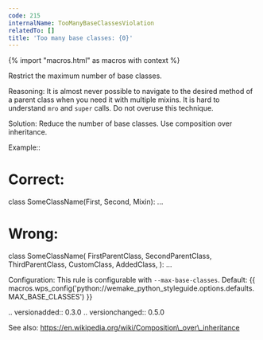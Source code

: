 ```yaml
---
code: 215
internalName: TooManyBaseClassesViolation
relatedTo: []
title: 'Too many base classes: {0}'
---
```


{% import "macros.html" as macros with context %}

Restrict the maximum number of base classes.

Reasoning: It is almost never possible to navigate to the desired method
of a parent class when you need it with multiple mixins. It is hard to
understand `mro` and `super` calls. Do not overuse this technique.

Solution: Reduce the number of base classes. Use composition over
inheritance.

Example::

# Correct:

class SomeClassName(First, Second, Mixin): ...

# Wrong:

class SomeClassName( FirstParentClass, SecondParentClass,
ThirdParentClass, CustomClass, AddedClass, ): ...

Configuration: This rule is configurable with `--max-base-classes`.
Default:
{{ macros.wps_config('python://wemake_python_styleguide.options.defaults.MAX_BASE_CLASSES') }}

.. versionadded:: 0.3.0 .. versionchanged:: 0.5.0

See also: https://en.wikipedia.org/wiki/Composition\_over\_inheritance